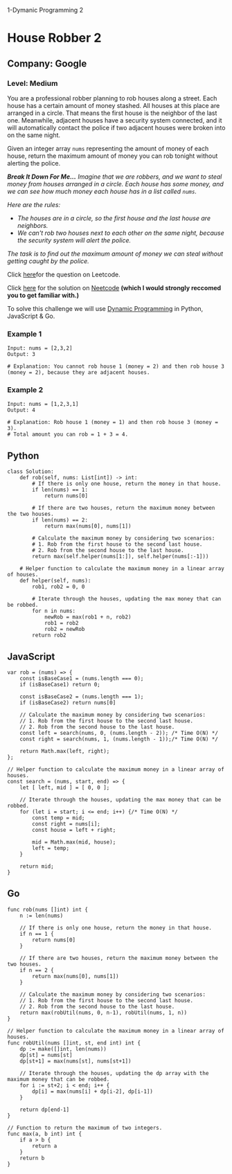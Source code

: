 1-Dymanic Programming 2
# House Robber 2
## Company: Google
### Level: Medium 

You are a professional robber planning to rob houses along a street. Each house has a certain amount of money stashed. All houses at this place are arranged in a circle. That means the first house is the neighbor of the last one. Meanwhile, adjacent houses have a security system connected, and it will automatically contact the police if two adjacent houses were broken into on the same night.

Given an integer array `nums` representing the amount of money of each house, return the maximum amount of money you can rob tonight without alerting the police.

***Break It Down For Me...***
*Imagine that we are robbers, and we want to steal money from houses arranged in a circle.*
*Each house has some money, and we can see how much money each house has in a list called `nums`.*

*Here are the rules:*

- *The houses are in a circle, so the first house and the last house are neighbors.*
- *We can't rob two houses next to each other on the same night, because the security system will alert the police.*

*The task is to find out the maximum amount of money we can steal without getting caught by the police.*


Click [here](https://leetcode.com/problems/house-robber-ii/description/)for the question on Leetcode.

Click [here](https://www.youtube.com/watch?v=rWAJCfYYOvM) for the solution on [Neetcode](https://neetcode.io/) **(which I would strongly reccomed you to get familiar with.)**

To solve this challenge we will use [Dynamic Programming](https://www.geeksforgeeks.org/dynamic-programming/) in Python, JavaScript & Go.


### Example 1
```
Input: nums = [2,3,2]
Output: 3

# Explanation: You cannot rob house 1 (money = 2) and then rob house 3 (money = 2), because they are adjacent houses.
```

### Example 2
```
Input: nums = [1,2,3,1]
Output: 4

# Explanation: Rob house 1 (money = 1) and then rob house 3 (money = 3).
# Total amount you can rob = 1 + 3 = 4.
```

## Python
```
class Solution:
    def rob(self, nums: List[int]) -> int:
        # If there is only one house, return the money in that house.
        if len(nums) == 1:
            return nums[0]
        
        # If there are two houses, return the maximum money between the two houses.
        if len(nums) == 2:
            return max(nums[0], nums[1])
        
        # Calculate the maximum money by considering two scenarios:
        # 1. Rob from the first house to the second last house.
        # 2. Rob from the second house to the last house.
        return max(self.helper(nums[1:]), self.helper(nums[:-1]))

    # Helper function to calculate the maximum money in a linear array of houses.
    def helper(self, nums):
        rob1, rob2 = 0, 0

        # Iterate through the houses, updating the max money that can be robbed.
        for n in nums:
            newRob = max(rob1 + n, rob2)
            rob1 = rob2
            rob2 = newRob
        return rob2
```

## JavaScript
```
var rob = (nums) => {
    const isBaseCase1 = (nums.length === 0);
    if (isBaseCase1) return 0;

    const isBaseCase2 = (nums.length === 1);
    if (isBaseCase2) return nums[0]

    // Calculate the maximum money by considering two scenarios:
    // 1. Rob from the first house to the second last house.
    // 2. Rob from the second house to the last house.
    const left = search(nums, 0, (nums.length - 2)); /* Time O(N) */
    const right = search(nums, 1, (nums.length - 1));/* Time O(N) */

    return Math.max(left, right);
};

// Helper function to calculate the maximum money in a linear array of houses.
const search = (nums, start, end) => {
    let [ left, mid ] = [ 0, 0 ];

    // Iterate through the houses, updating the max money that can be robbed.
    for (let i = start; i <= end; i++) {/* Time O(N) */
        const temp = mid;
        const right = nums[i];
        const house = left + right;

        mid = Math.max(mid, house);
        left = temp;
    }

    return mid;
}
```



## Go
```
func rob(nums []int) int {
    n := len(nums)
    
    // If there is only one house, return the money in that house.
    if n == 1 {
        return nums[0]
    }
    
    // If there are two houses, return the maximum money between the two houses.
    if n == 2 {
        return max(nums[0], nums[1])
    }
    
    // Calculate the maximum money by considering two scenarios:
    // 1. Rob from the first house to the second last house.
    // 2. Rob from the second house to the last house.
    return max(robUtil(nums, 0, n-1), robUtil(nums, 1, n))
}

// Helper function to calculate the maximum money in a linear array of houses.
func robUtil(nums []int, st, end int) int {
    dp := make([]int, len(nums))
    dp[st] = nums[st]
    dp[st+1] = max(nums[st], nums[st+1])
    
    // Iterate through the houses, updating the dp array with the maximum money that can be robbed.
    for i := st+2; i < end; i++ {
        dp[i] = max(nums[i] + dp[i-2], dp[i-1])
    }
    
    return dp[end-1]
}

// Function to return the maximum of two integers.
func max(a, b int) int {
    if a > b {
        return a
    }
    return b
}
```